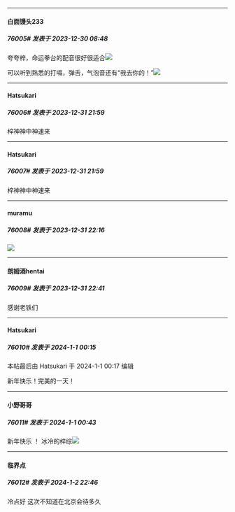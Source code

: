 
*****

####  白面馒头233  
##### 76005#       发表于 2023-12-30 08:48

夸夸梓，命运拳台的配音很好很适合<img src="https://static.saraba1st.com/image/smiley/face2017/072.png" referrerpolicy="no-referrer">

可以听到熟悉的打嗝，弹舌，气泡音还有“我去你的！”<img src="https://static.saraba1st.com/image/smiley/face2017/066.png" referrerpolicy="no-referrer">


*****

####  Hatsukari  
##### 76006#       发表于 2023-12-31 21:59

梓神神中神速来

*****

####  Hatsukari  
##### 76007#       发表于 2023-12-31 21:59

梓神神中神速来


*****

####  muramu  
##### 76008#       发表于 2023-12-31 22:16

<img src="https://static.saraba1st.com/image/smiley/face2017/072.png" referrerpolicy="no-referrer">


*****

####  朗姆酒hentai  
##### 76009#       发表于 2023-12-31 22:41

感谢老铁们


*****

####  Hatsukari  
##### 76010#       发表于 2024-1-1 00:15

 本帖最后由 Hatsukari 于 2024-1-1 00:17 编辑 

新年快乐！完美的一天！


*****

####  小野哥哥  
##### 76011#       发表于 2024-1-1 00:43

新年快乐 ！ 冰冷的梓综<img src="https://static.saraba1st.com/image/smiley/face2017/075.png" referrerpolicy="no-referrer">


*****

####  临界点  
##### 76012#       发表于 2024-1-2 22:46

冷点好 这次不知道在北京会待多久

